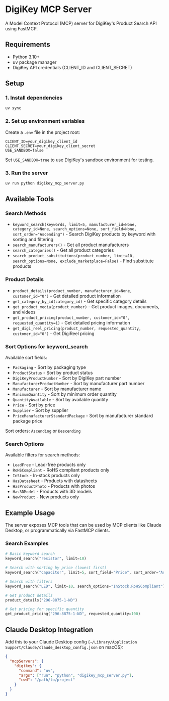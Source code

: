 # DigiKey MCP Server

A Model Context Protocol (MCP) server for DigiKey's Product Search API using FastMCP.

## Requirements

- Python 3.10+
- uv package manager
- DigiKey API credentials (CLIENT_ID and CLIENT_SECRET)

## Setup

### 1. Install dependencies
```bash
uv sync
```

### 2. Set up environment variables
Create a `.env` file in the project root:
```
CLIENT_ID=your_digikey_client_id
CLIENT_SECRET=your_digikey_client_secret
USE_SANDBOX=false
```

Set `USE_SANDBOX=true` to use DigiKey's sandbox environment for testing.

### 3. Run the server
```bash
uv run python digikey_mcp_server.py
```

## Available Tools

### Search Methods
- `keyword_search(keywords, limit=5, manufacturer_id=None, category_id=None, search_options=None, sort_field=None, sort_order="Ascending")` - Search DigiKey products by keyword with sorting and filtering
- `search_manufacturers()` - Get all product manufacturers
- `search_categories()` - Get all product categories
- `search_product_substitutions(product_number, limit=10, search_options=None, exclude_marketplace=False)` - Find substitute products

### Product Details
- `product_details(product_number, manufacturer_id=None, customer_id="0")` - Get detailed product information
- `get_category_by_id(category_id)` - Get specific category details
- `get_product_media(product_number)` - Get product images, documents, and videos
- `get_product_pricing(product_number, customer_id="0", requested_quantity=1)` - Get detailed pricing information
- `get_digi_reel_pricing(product_number, requested_quantity, customer_id="0")` - Get DigiReel pricing

### Sort Options for keyword_search
Available sort fields:
- `Packaging` - Sort by packaging type
- `ProductStatus` - Sort by product status
- `DigiKeyProductNumber` - Sort by DigiKey part number
- `ManufacturerProductNumber` - Sort by manufacturer part number
- `Manufacturer` - Sort by manufacturer name
- `MinimumQuantity` - Sort by minimum order quantity
- `QuantityAvailable` - Sort by available quantity
- `Price` - Sort by price
- `Supplier` - Sort by supplier
- `PriceManufacturerStandardPackage` - Sort by manufacturer standard package price

Sort orders: `Ascending` or `Descending`

### Search Options
Available filters for search methods:
- `LeadFree` - Lead-free products only
- `RoHSCompliant` - RoHS compliant products only
- `InStock` - In-stock products only
- `HasDatasheet` - Products with datasheets
- `HasProductPhoto` - Products with photos
- `Has3DModel` - Products with 3D models
- `NewProduct` - New products only

## Example Usage

The server exposes MCP tools that can be used by MCP clients like Claude Desktop, or programmatically via FastMCP clients.

### Search Examples
```python
# Basic keyword search
keyword_search("resistor", limit=10)

# Search with sorting by price (lowest first)
keyword_search("capacitor", limit=5, sort_field="Price", sort_order="Ascending")

# Search with filters
keyword_search("LED", limit=10, search_options="InStock,RoHSCompliant")

# Get product details
product_details("296-8875-1-ND")

# Get pricing for specific quantity
get_product_pricing("296-8875-1-ND", requested_quantity=100)
```

## Claude Desktop Integration

Add this to your Claude Desktop config (`~/Library/Application Support/Claude/claude_desktop_config.json` on macOS):

```json
{
  "mcpServers": {
    "digikey": {
      "command": "uv",
      "args": ["run", "python", "digikey_mcp_server.py"],
      "cwd": "/path/to/project"
    }
  }
}
``` 
